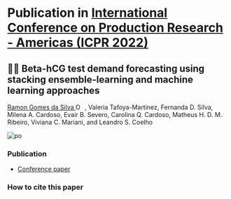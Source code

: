 # Publication in [International Conference on Production Research - Americas (ICPR 2022)](https://www.pb.utfpr.edu.br/icpr2022/)

## :pregnant_woman::test_tube: Beta-hCG test demand forecasting using stacking ensemble-learning and machine learning approaches

[Ramon Gomes da Silva <img src="https://orcid.org/sites/default/files/images/orcid_16x16.png" style="width:1em;margin-right:.5em;" alt="ORCID iD icon"></img>][RamonID], Valeria Tafoya-Martinez, Fernanda D. Silva, Milena A. Cardoso, Evair B. Severo, Carolina Q. Cardoso, Matheus H. D. M. Ribeiro, Viviana C. Mariani, and Leandro S. Coelho

![po](https://user-images.githubusercontent.com/47225177/182515746-21951b3c-fc5d-48f7-b7b9-583e7d5d4c73.png)

### Publication
- [Conference paper]()


### How to cite this paper
```bibtex

```

[RamonID]: https://orcid.org/0000-0001-8580-7695